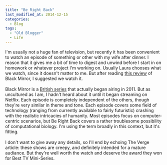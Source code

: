 ```yaml
---
title: "Be Right Back"
last_modified_at: 2014-12-15
categories:
  - Blog
tags:
  - "Old Blogger"
  - Life
---
```

I'm usually not a huge fan of television, but recently it has been convenient to watch an episode of something or other with my wife after dinner. I reason that it gives me a bit of time to digest and unwind before I start in on homework or whatever project I'm working on. Usually Laura chooses what we watch, since it doesn't matter to me. But after reading&nbsp;<a href="http://www.theverge.com/tldr/2014/12/1/7315405/black-mirror-sci-fi-finally-streaming-netflix">this review</a>&nbsp;of Black Mirror, I suggested we watch it.<br />
<br />
Black Mirror is a&nbsp;<a href="http://en.m.wikipedia.org/wiki/Black_Mirror_%28TV_series%29">British series</a>&nbsp;that actually began airing in 2011. But as uncultured as I am, I hadn't heard about it until it began streaming on Netflix. Each episode is completely independent of the others, though they're very similar in theme and tone. Each episode covers some field of technology (ranging from currently available to fairly futuristic) crashing with the realistic intricacies of humanity. Most episodes focus on computer-centric scenarios, but Be Right Back covers a rather troublesome possibility of computational biology. I'm using the term broadly in this context, but it's fitting.<br />
<br />
I don't want to give away any details, so I'll end by echoing The Verge article: these shows are creepy, and definitely intended for a mature audiance. But they're well worth the watch and deserve the award they won for Best TV Mini-Series.